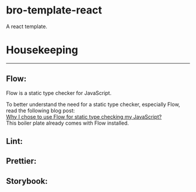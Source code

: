 # bro-template-react
A react template.

# Housekeeping
----------
## Flow:
Flow is a static type checker for JavaScript.

To better understand the need for a static type checker, especially Flow, read the following blog post:
<br />
[Why I chose to use Flow for static type checking my JavaScript?](https://www.lullabot.com/articles/flow-for-static-type-checking-javascript)
<br />
This boiler plate already comes with Flow installed.
## Lint:
## Prettier:
## Storybook:


